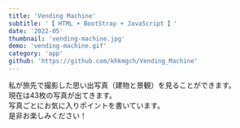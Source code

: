 ```yaml
---
title: 'Vending Machine'
subtitle: '【 HTML + BootStrap + JavaScript 】'
date: '2022-05'
thumbnail: 'vending-machine.jpg'
demo: 'vending-machine.gif'
category: 'app'
github: 'https://github.com/khkmgch/Vending_Machine'
---
```


私が旅先で撮影した思い出写真（建物と景観）を見ることができます。  
現在は43枚の写真が出てきます。  
写真ごとにお気に入りポイントを書いています。  
是非お楽しみください！
